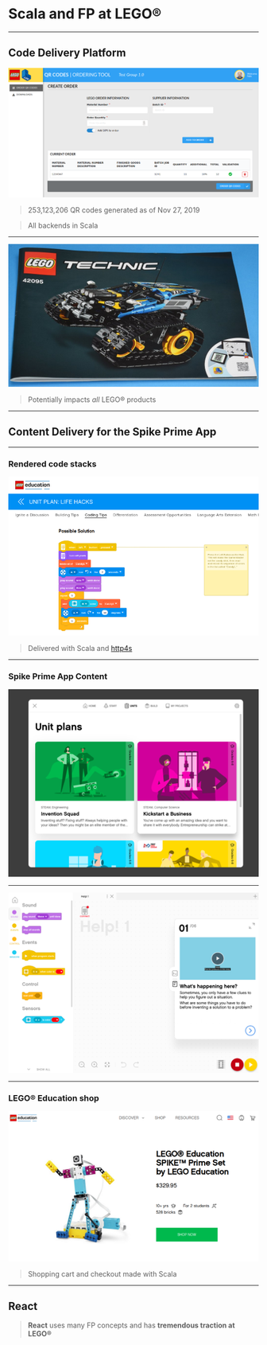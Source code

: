# Scala and FP at LEGO®

----

## Code Delivery Platform

![](./images/code_delivery.png) <!-- .element height="50%" width="50%" -->

> 253,123,206 QR codes generated as of Nov 27, 2019

> All backends in Scala

----

![](./images/qr_code.jpg) <!-- .element height="50%" width="50%" -->

> Potentially impacts _all_ LEGO® products

----

## Content Delivery for the Spike Prime App

----

### Rendered code stacks

![](./images/pancakes.png) <!-- .element height="50%" width="50%" -->

> Delivered with Scala and [http4s](https://http4s.org/) 

----

### Spike Prime App Content

![](images/spike_lobby.png)<!-- .element height="50%" width="50%" -->


----

![](images/spike_canvas.png)<!-- .element height="50%" width="50%" -->

----

### LEGO® Education shop 

![](./images/moneymaker.png) <!-- .element height="50%" width="50%" -->

> Shopping cart and checkout made with Scala

----

## React

> **React** uses many FP concepts and has **tremendous traction at LEGO®**